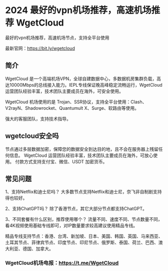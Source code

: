 # 2024 最好的vpn机场推荐，高速机场推荐 WgetCloud
最好的vpn机场推荐，高速机场节点，支持全平台使用

最新官网：https://bit.ly/wgetcloud

## 简介
WgetCloud 是一个高端机场VPN，全球自建数据中心，多数据机房集群负载，高达10000Mbps的总线接入能力。IEPL专线保证晚高峰稳定流畅运行，WgetCloud 运营团队经验丰富，技术团队主要成员在海外，可安全使用。

WgetCloud 机场使用的是 Trojan、SSR协议，支持全平台使用：Clash、V2rayN、Shadowrocket、Quantumult X、Surge、软路由等使用。

强大的客服团队，支持技术指导。

## wgetcloud安全吗
节点通过多层数据加密，保障您的数据安全到达目的地，且不会在服务器上残留任何信息。
WgetCloud 运营团队经验丰富，技术团队主要成员在海外，可放心使用。
付款方式支持支付宝、微信、USDT 加密货币。

## 常见问题

1、支持Netflix和迪士尼吗？
大多数节点支持Netflix和迪士尼，奈飞非自制剧支持得也较好。

2、支持ChatGPT吗？
除了香港节点，其它大部分节点都支持ChatGPT。

3、不同套餐有什么区别，推荐使用哪个？
流量不同、速度不同、节点数量不同，看4K视频使用基础专线即可，对IP数量要求较高建议使用精品专线。

精品专线支持节点：香港、台湾、新加坡、日本、美国、韩国、英国、马来西亚、土耳其节点、菲律宾节点、印度节点、印尼节点、俄罗斯、泰国、荷兰、巴西、澳大利亚、德国、加拿大。

### WgetCloud机场电报：https://t.me/WgetCloud
